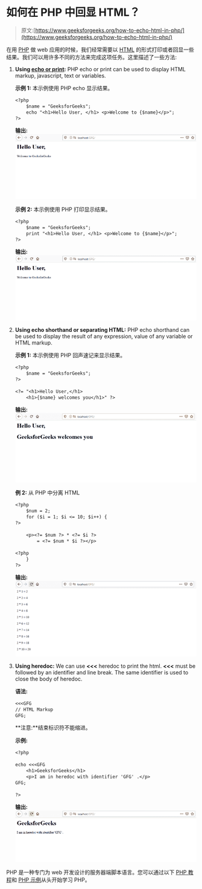 # 如何在 PHP 中回显 HTML？

> 原文:[https://www.geeksforgeeks.org/how-to-echo-html-in-php/](https://www.geeksforgeeks.org/how-to-echo-html-in-php/)

在用 [PHP](https://www.geeksforgeeks.org/php/) 做 web 应用的时候，我们经常需要以 [HTML](https://www.geeksforgeeks.org/html-tutorials/) 的形式打印或者回显一些结果。我们可以用许多不同的方法来完成这项任务。这里描述了一些方法:

1.  **Using [echo or print](https://www.geeksforgeeks.org/php-echo-print/):** PHP echo or print can be used to display HTML markup, javascript, text or variables.

    **示例 1:** 本示例使用 PHP echo 显示结果。

    ```
    <?php 
        $name = "GeeksforGeeks";
        echo "<h1>Hello User, </h1> <p>Welcome to {$name}</p>";
    ?>
    ```

    **输出:**
    ![Echo HTML](img/2e51bbfa0993873542ed7297cb99ea2b.png)

    **示例 2:** 本示例使用 PHP 打印显示结果。

    ```
    <?php 
        $name = "GeeksforGeeks";
        print "<h1>Hello User, </h1> <p>Welcome to {$name}</p>";
    ?>
    ```

    **输出:**
    ![Print HTML](img/2e51bbfa0993873542ed7297cb99ea2b.png)

2.  **Using echo shorthand or separating HTML:** PHP echo shorthand can be used to display the result of any expression, value of any variable or HTML markup.

    **示例 1:** 本示例使用 PHP 回声速记来显示结果。

    ```
    <?php 
        $name = "GeeksforGeeks";
    ?>

    <?= "<h1>Hello User,</h1>
        <h1>{$name} welcomes you</h1>" ?>
    ```

    **输出:**
    ![Using shorthand echo](img/86badb479fb4b6543138d62c1a6acb14.png)

    **例 2:** 从 PHP 中分离 HTML

    ```
    <?php
        $num = 2;
        for ($i = 1; $i <= 10; $i++) { 
    ?>

        <p><?= $num ?> * <?= $i ?>
            = <?= $num * $i ?></p>

    <?php
        }
    ?>
    ```

    **输出:**
    ![Excluding the HTML](img/aaf9843f47c4c2862b334c184016419e.png)

3.  **Using heredoc:** We can use **<<<** heredoc to print the html. **<<<** must be followed by an identifier and line break. The same identifier is used to close the body of heredoc.

    **语法:**

    ```
    <<<GFG
    // HTML Markup
    GFG;

    ```

    **注意:**结束标识符不能缩进。

    **示例:**

    ```
    <?php

    echo <<<GFG
        <h1>GeeksforGeeks</h1>
        <p>I am in heredoc with identifier 'GFG' .</p>
    GFG;

    ?>
    ```

    **输出:**
    ![heredoc](img/fc289020cae60e4445884f3625566a3a.png)

PHP 是一种专门为 web 开发设计的服务器端脚本语言。您可以通过以下 [PHP 教程](https://www.geeksforgeeks.org/php-tutorials/)和 [PHP 示例](https://www.geeksforgeeks.org/php-examples/)从头开始学习 PHP。